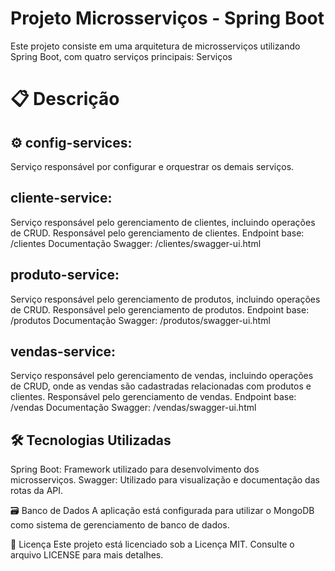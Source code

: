 # Projeto Microsserviços - Spring Boot
Este projeto consiste em uma arquitetura de microsserviços utilizando Spring Boot, com quatro serviços principais:
Serviços

# 📋 Descrição

## ⚙️ config-services:
Serviço responsável por configurar e orquestrar os demais serviços.

## cliente-service:
Serviço responsável pelo gerenciamento de clientes, incluindo operações de CRUD.
Responsável pelo gerenciamento de clientes.
Endpoint base: /clientes
Documentação Swagger: /clientes/swagger-ui.html

## produto-service:
Serviço responsável pelo gerenciamento de produtos, incluindo operações de CRUD.
Responsável pelo gerenciamento de produtos.
Endpoint base: /produtos
Documentação Swagger: /produtos/swagger-ui.html

## vendas-service:
Serviço responsável pelo gerenciamento de vendas, incluindo operações de CRUD, onde as vendas são cadastradas relacionadas com produtos e clientes.
Responsável pelo gerenciamento de vendas.
Endpoint base: /vendas
Documentação Swagger: /vendas/swagger-ui.html


## 🛠️ Tecnologias Utilizadas
Spring Boot: Framework utilizado para desenvolvimento dos microsserviços.
Swagger: Utilizado para visualização e documentação das rotas da API.

🗃️ Banco de Dados
A aplicação está configurada para utilizar o MongoDB como sistema de gerenciamento de banco de dados.

📝 Licença
Este projeto está licenciado sob a Licença MIT. Consulte o arquivo LICENSE para mais detalhes.
